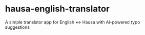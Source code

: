 # hausa-english-translator
A simple translator app for English ↔ Hausa with AI-powered typo suggestions
